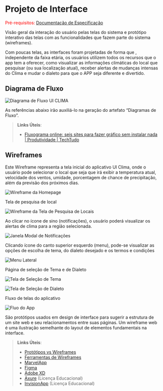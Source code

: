 
# Projeto de Interface

<span style="color:red">Pré-requisitos: <a href="2-Especificação do Projeto.md"> Documentação de Especificação</a></span>

Visão geral da interação do usuário pelas telas do sistema e protótipo interativo das telas com as funcionalidades que fazem parte do sistema (wireframes).

Com poucas telas, as interfaces foram projetadas de forma que , independente da faixa etária, os usuários utilizem todos os recursos que o app tem a oferecer, como visualizar as informações climáticas do local que pesquisar (ou sua localização atual), receber alertas de mudanças intensas do Clima e mudar o dialeto para que o APP seja diferente e divertido.

## Diagrama de Fluxo

![Diagrama de Fluxo UI CLIMA](img/diagramafluxo.png)

As referências abaixo irão auxiliá-lo na geração do artefato “Diagramas de Fluxo”.

> **Links Úteis**:
> - [Fluxograma online: seis sites para fazer gráfico sem instalar nada | Produtividade | TechTudo](https://www.techtudo.com.br/listas/2019/03/fluxograma-online-seis-sites-para-fazer-grafico-sem-instalar-nada.ghtml)

## Wireframes

Este Wireframe representa a tela inicial do aplicativo UI Clima, onde o usuário pode selecionar o local que seja que irá exibir a temperatura atual, velocidade dos ventos, umidade, porcentagem de chance de precipitação, além da previsão dos próximos dias.

![Wireframe da Homepage](img/home.png)

Tela de pesquisa de local 

![Wireframe da Tela de Pesquisa de Locais](img/local.png)


Ao clicar no ícone de sino (notificações), o usuário poderá visualizar os alertas de clima para a região selecionada.

![Janela Modal de Notificações](img/notificacoes.png)

Clicando ícone do canto superior esquerdo (menu), pode-se visualizar as opções de escolha de tema, do dialeto desejado e os termos e condições

![Menu Lateral](img/menu.png)

Página de seleção de Tema e de Dialeto

![Tela de Seleção de Tema](img/selecao-tema.png)

![Tela de Seleção de Dialeto](img/selecao-dialeto.png)

Fluxo de telas do aplicativo

![Fluo do App](img/fluxo-de-tela.gif)



São protótipos usados em design de interface para sugerir a estrutura de um site web e seu relacionamentos entre suas páginas. Um wireframe web é uma ilustração semelhante do layout de elementos fundamentais na interface.
 
> **Links Úteis**:
> - [Protótipos vs Wireframes](https://www.nngroup.com/videos/prototypes-vs-wireframes-ux-projects/)
> - [Ferramentas de Wireframes](https://rockcontent.com/blog/wireframes/)
> - [MarvelApp](https://marvelapp.com/developers/documentation/tutorials/)
> - [Figma](https://www.figma.com/)
> - [Adobe XD](https://www.adobe.com/br/products/xd.html#scroll)
> - [Axure](https://www.axure.com/edu) (Licença Educacional)
> - [InvisionApp](https://www.invisionapp.com/) (Licença Educacional)
